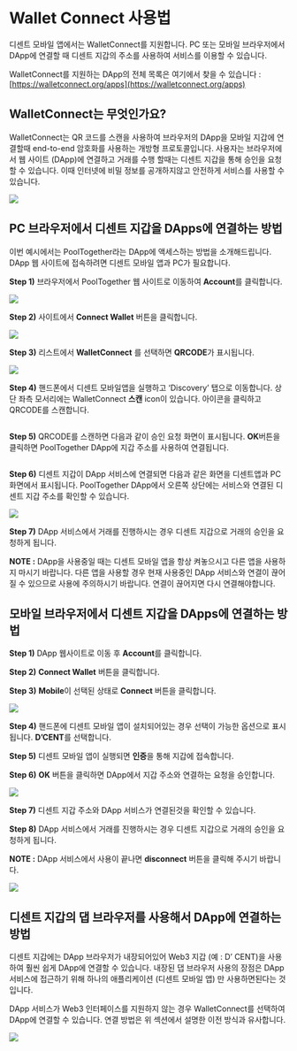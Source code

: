 # Wallet Connect 사용법

디센트 모바일 앱에서는 WalletConnect를 지원합니다. PC 또는 모바일 브라우저에서 DApp에 연결할 때 디센트 지갑의 주소를 사용하여 서비스를 이용할 수 있습니다.

WalletConnect를 지원하는 DApp의 전체 목록은 여기에서 찾을 수 있습니다 : [https://walletconnect.org/apps](https://walletconnect.org/apps)

## WalletConnect는 무엇인가요?

WalletConnect는 QR 코드를 스캔을 사용하여 브라우저의 DApp을 모바일 지갑에 연결할때 end-to-end 암호화를 사용하는 개방형 프로토콜입니다. 사용자는 브라우저에서 웹 사이트 (DApp)에 연결하고 거래를 수행 할때는 디센트 지갑을 통해 승인을 요청할 수 있습니다. 이때 인터넷에 비밀 정보를 공개하지않고 안전하게 서비스를 사용할 수 있습니다.

![](../../.gitbook/assets/2.png)

## PC 브라우저에서 디센트 지갑을 DApps에 연결하는 방법

이번 예시에서는 PoolTogether라는 DApp에 액세스하는 방법을 소개해드립니다. DApp 웹 사이트에 접속하려면 디센트 모바일 앱과 PC가 필요합니다.

**Step 1)** 브라우저에서 PoolTogether 웹 사이트로 이동하여 **Account**를 클릭합니다.

![](../../.gitbook/assets/3.png)

**Step 2)** 사이트에서 **Connect Wallet** 버튼을 클릭합니다.

![](../../.gitbook/assets/4.png)

**Step 3)** 리스트에서 **WalletConnect** 를 선택하면 **QRCODE**가 표시됩니다.

![](../../.gitbook/assets/5.png)

**Step 4)** 핸드폰에서 디센트 모바일앱을 실행하고 ‘Discovery’ 탭으로 이동합니다. 상단 좌측 모서리에는 WalletConnect **스캔** icon이 있습니다. 아이콘을 클릭하고 QRCODE를 스캔합니다.

<div align="left">

<img src="../../.gitbook/assets/6.png" alt="">

</div>

**Step 5)** QRCODE를 스캔하면 다음과 같이 승인 요청 화면이 표시됩니다. **OK**버튼을 클릭하면 PoolTogether DApp에 지갑 주소를 사용하여 연결됩니다.

<div align="left">

<img src="../../.gitbook/assets/7.png" alt="">

</div>

**Step 6)** 디센트 지갑이 DApp 서비스에 연결되면 다음과 같은 화면을 디센트앱과 PC화면에서 표시됩니다. PoolTogether DApp에서 오른쪽 상단에는 서비스와 연결된 디센트 지갑 주소를 확인할 수 있습니다.

![](../../.gitbook/assets/8.png)

**Step 7)** DApp 서비스에서 거래를 진행하시는 경우 디센트 지갑으로 거래의 승인을 요청하게 됩니다.

**NOTE :** DApp을 사용중일 때는 디센트 모바일 앱을 항상 켜놓으시고 다른 앱을 사용하지 마시기 바랍니다. 다른 앱을 사용할 경우 현재 사용중인 DApp 서비스와 연결이 끊어질 수 있으므로 사용에 주의하시기 바랍니다. 연결이 끊어지면 다시 연결해야합니다.

## 모바일 브라우저에서 디센트 지갑을 DApps에 연결하는 방법

**Step 1)** DApp 웹사이트로 이동 후 **Account**를 클릭합니다.

**Step 2)** **Connect Wallet** 버튼을 클릭합니다.

**Step 3)** **Mobile**이 선택된 상태로 **Connect** 버튼을 클릭합니다.

![](../../.gitbook/assets/9.png)

**Step 4)** 핸드폰에 디센트 모바일 앱이 설치되어있는 경우 선택이 가능한 옵션으로 표시됩니다. **D’CENT**를 선택합니다.

**Step 5)** 디센트 모바일 앱이 실행되면 **인증**을 통해 지갑에 접속합니다.

**Step 6)** **OK** 버튼을 클릭하면 DApp에서 지갑 주소와 연결하는 요청을 승인합니다.

![](../../.gitbook/assets/10.png)

**Step 7)** 디센트 지갑 주소와 DApp 서비스가 연결된것을 확인할 수 있습니다.

**Step 8)** DApp 서비스에서 거래를 진행하시는 경우 디센트 지갑으로 거래의 승인을 요청하게 됩니다.

**NOTE :** DApp 서비스에서 사용이 끝나면 **disconnect** 버튼을 클릭해 주시기 바랍니다.

![](../../.gitbook/assets/11.png)

## 디센트 지갑의 댑 브라우저를 사용해서 DApp에 연결하는 방법

디센트 지갑에는 DApp 브라우저가 내장되어있어 Web3 지갑 (예 : D’ CENT)을 사용하여 훨씬 쉽게 DApp에 연결할 수 있습니다. 내장된 댑 브라우저 사용의 장점은 DApp 서비스에 접근하기 위해 하나의 애플리케이션 (디센트 모바일 앱) 만 사용하면된다는 것입니다.

DApp 서비스가 Web3 인터페이스를 지원하지 않는 경우 WalletConnect를 선택하여 DApp에 연결할 수 있습니다. 연결 방법은 위 섹션에서 설명한 이전 방식과 유사합니다.

![](../../.gitbook/assets/12.png)
